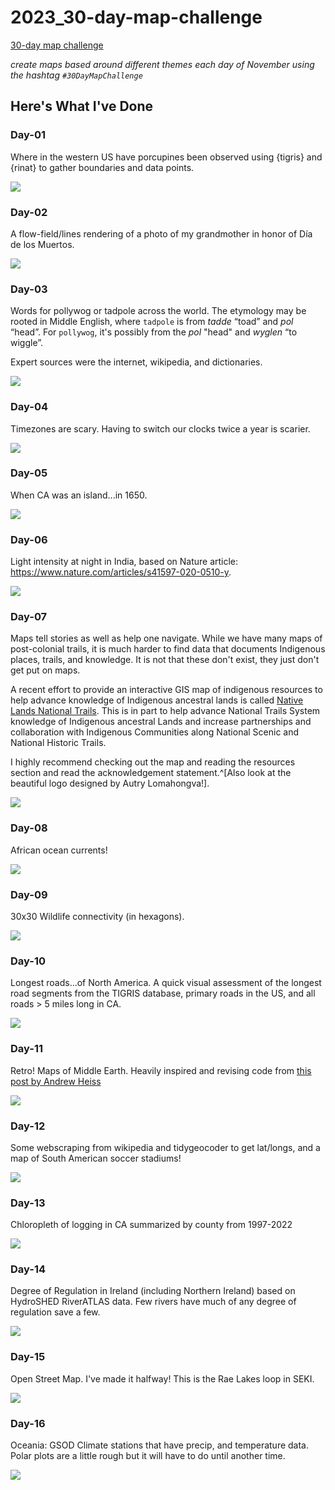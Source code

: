 # 2023_30-day-map-challenge

[30-day map challenge](https://30daymapchallenge.com/)

*create maps based around different themes each day of November using the hashtag `#30DayMapChallenge`*

## Here's What I've Done

### Day-01

Where in the western US have porcupines been observed using {tigris} and {rinat} to gather boundaries and data points.

![](figs/day01-points.png)

### Day-02

A flow-field/lines rendering of a photo of my grandmother in honor of Día de los Muertos.

![](figs/day02-lines.png)

### Day-03

Words for pollywog or tadpole across the world. The etymology may be rooted in Middle English, where `tadpole` is from *tadde* “toad” and *pol* “head”. For  `pollywog`, it's possibly from the *pol* "head" and *wyglen* “to wiggle”.

Expert sources were the internet, wikipedia, and dictionaries.

![](figs/day03-pollygons.png)


### Day-04

Timezones are scary. Having to switch our clocks twice a year is scarier.

![](figs/day04-badmap.png)

### Day-05

When CA was an island...in 1650.

![](figs/day05-analog.png)


### Day-06

Light intensity at night in India, based on Nature article: https://www.nature.com/articles/s41597-020-0510-y.

![](figs/day06-asia-lights.png)

### Day-07

Maps tell stories as well as help one navigate. While we have many maps of post-colonial trails, it is much harder to find data that documents Indigenous places, trails, and knowledge. It is not that these don't exist, they just don't get put on maps. 

A recent effort to provide an interactive GIS map of indigenous resources to help advance knowledge of Indigenous ancestral lands is called [Native Lands National Trails](https://experience.arcgis.com/experience/c98b415eb4b44081a6dcb9e824785846/page/NLNT-Homepage/). This is in part to help advance National Trails System knowledge of Indigenous ancestral Lands and increase partnerships and collaboration with Indigenous Communities along National Scenic and National Historic Trails.

I highly recommend checking out the map and reading the resources section and read the acknowledgement statement.^[Also look at the beautiful logo designed by Autry Lomahongva!].

![](figs/day07-navigation.png)

### Day-08

African ocean currents!

![](figs/day08-africa_small.gif)

### Day-09

30x30 Wildlife connectivity (in hexagons).

![](figs/day09_hexagons_3d_circle_v1.png)

### Day-10

Longest roads...of North America. A quick visual assessment of the longest road segments from the TIGRIS database, primary roads in the US, and all roads > 5 miles long in CA.

![](figs/day10-northamerica-combined.png)

### Day-11

Retro! Maps of Middle Earth. Heavily inspired and revising code from [this post by Andrew Heiss](https://www.andrewheiss.com/blog/2023/04/26/middle-earth-mapping-sf-r-gis/)

![](figs/day11-retro.png)

### Day-12

Some webscraping from wikipedia and tidygeocoder to get lat/longs, and a map of South American soccer stadiums!

![](figs/day12-south-america.png)

### Day-13

Chloropleth of logging in CA summarized by county from 1997-2022

![](figs/day13-chloropleth-logging-titled.png)

### Day-14

Degree of Regulation in Ireland (including Northern Ireland) based on HydroSHED RiverATLAS data. Few rivers have much of any degree of regulation save a few. 

![](figs/day14-europe-rivs-combined.png)

### Day-15

Open Street Map. I've made it halfway! This is the Rae Lakes loop in SEKI.

![](figs/day15-osm-seki.png)

### Day-16

Oceania: GSOD Climate stations that have precip, and temperature data. Polar plots are a little rough but it will have to do until another time.

![](figs/day15-oceania-temp.png)
